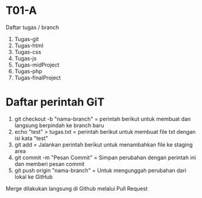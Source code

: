 # T01-A
Daftar tugas / branch
1. Tugas-git
2. Tugas-html
3. Tugas-css
4. Tugas-js
5. Tugas-midProject
6. Tugas-php
7. Tugas-finalProject

# Daftar perintah GiT
1. git checkout -b "nama-branch" = perintah berikut untuk membuat dan langsung berpindah ke branch baru
2. echo "test" > tugas.txt = perintah berikut untuk membuat file txt dengan isi kata "test"
3. git add = Jalankan perintah berikut untuk menambahkan file ke staging area
4. git commit -m "Pesan Commit" = Simpan perubahan dengan perintah ini dan memberi pesan commit
5. git push origin "nama-branch" = Untuk mengunggah perubahan dari lokal ke GitHub

Merge dilakukan langsung di Github melalui Pull Request
